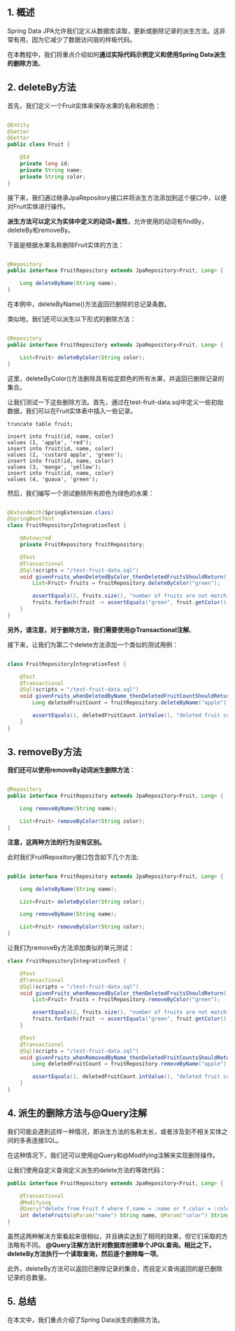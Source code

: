 ## 1. 概述

Spring Data JPA允许我们定义从数据库读取，更新或删除记录的派生方法。这非常有用，因为它减少了数据访问层的样板代码。

在本教程中，我们将重点介绍如何**通过实际代码示例定义和使用Spring Data派生的删除方法**。

## 2. deleteBy方法

首先，我们定义一个Fruit实体来保存水果的名称和颜色：

```java

@Entity
@Setter
@Getter
public class Fruit {

    @Id
    private long id;
    private String name;
    private String color;
}
```

接下来，我们通过继承JpaRepository接口并将派生方法添加到这个接口中，以便对Fruit实体进行操作。

**派生方法可以定义为实体中定义的动词+属性**，允许使用的动词有findBy，deleteBy和removeBy。

下面是根据水果名称删除Fruit实体的方法：

```java

@Repository
public interface FruitRepository extends JpaRepository<Fruit, Long> {

    Long deleteByName(String name);
}
```

在本例中，deleteByName()方法返回已删除的总记录条数。

类似地，我们还可以派生以下形式的删除方法：

```java

@Repository
public interface FruitRepository extends JpaRepository<Fruit, Long> {

    List<Fruit> deleteByColor(String color);
}
```

这里，deleteByColor()方法删除具有给定颜色的所有水果，并返回已删除记录的集合。

让我们测试一下这些删除方法。首先，通过在test-fruit-data.sql中定义一些初始数据，我们可以在Fruit实体表中插入一些记录。

```h2
truncate table fruit;

insert into fruit(id, name, color)
values (1, 'apple', 'red');
insert into fruit(id, name, color)
values (2, 'custard apple', 'green');
insert into fruit(id, name, color)
values (3, 'mango', 'yellow');
insert into fruit(id, name, color)
values (4, 'guava', 'green');
```

然后，我们编写一个测试删除所有颜色为绿色的水果：

```java

@ExtendWith(SpringExtension.class)
@SpringBootTest
class FruitRepositoryIntegrationTest {

    @Autowired
    private FruitRepository fruitRepository;

    @Test
    @Transactional
    @Sql(scripts = "/test-fruit-data.sql")
    void givenFruits_whenDeletedByColor_thenDeletedFruitsShouldReturn() {
        List<Fruit> fruits = fruitRepository.deleteByColor("green");

        assertEquals(2, fruits.size(), "number of fruits are not matching");
        fruits.forEach(fruit -> assertEquals("green", fruit.getColor(), "It's not a green fruit"));
    }
}
```

**另外，请注意，对于删除方法，我们需要使用@Transactional注解**。

接下来，让我们为第二个delete方法添加一个类似的测试用例：

```java

class FruitRepositoryIntegrationTest {

    @Test
    @Transactional
    @Sql(scripts = "/test-fruit-data.sql")
    void givenFruits_whenDeletedByName_thenDeletedFruitCountShouldReturn() {
        Long deletedFruitCount = fruitRepository.deleteByName("apple");

        assertEquals(1, deletedFruitCount.intValue(), "deleted fruit count is not matching");
    }
}
```

## 3. removeBy方法

**我们还可以使用removeBy动词派生删除方法**：

```java

@Repository
public interface FruitRepository extends JpaRepository<Fruit, Long> {

    Long removeByName(String name);

    List<Fruit> removeByColor(String color);
}
```

**注意，这两种方法的行为没有区别。**

此时我们FruitRepository接口包含如下几个方法:

```java

public interface FruitRepository extends JpaRepository<Fruit, Long> {

    Long deleteByName(String name);

    List<Fruit> deleteByColor(String color);

    Long removeByName(String name);

    List<Fruit> removeByColor(String color);
}
```

让我们为removeBy方法添加类似的单元测试：

```java
class FruitRepositoryIntegrationTest {

    @Test
    @Transactional
    @Sql(scripts = "/test-fruit-data.sql")
    void givenFruits_whenRemovedByColor_thenDeletedFruitsShouldReturn() {
        List<Fruit> fruits = fruitRepository.removeByColor("green");

        assertEquals(2, fruits.size(), "number of fruits are not matching");
        fruits.forEach(fruit -> assertEquals("green", fruit.getColor(), "It's not a green fruit"));
    }

    @Test
    @Transactional
    @Sql(scripts = "/test-fruit-data.sql")
    void givenFruits_whenRemovedByName_thenDeletedFruitCountsShouldReturn() {
        Long deletedFruitCount = fruitRepository.removeByName("apple");

        assertEquals(1, deletedFruitCount.intValue(), "deleted fruit count is not matching");
    }
}
```

## 4. 派生的删除方法与@Query注解

我们可能会遇到这样一种情况，即派生方法的名称太长，或者涉及到不相关实体之间的多表连接SQL。

在这种情况下，我们还可以使用@Query和@Modifying注解来实现删除操作。

让我们使用自定义查询定义派生的delete方法的等效代码：

```java
public interface FruitRepository extends JpaRepository<Fruit, Long> {

    @Transactional
    @Modifying
    @Query("delete from Fruit f where f.name = :name or f.color = :color")
    int deleteFruits(@Param("name") String name, @Param("color") String color);
}
```

虽然这两种解决方案看起来很相似，并且确实达到了相同的效果，但它们采取的方法略有不同。
**@Query注解方法针对数据库创建单个JPQL查询。相比之下，deleteBy方法执行一个读取查询，然后逐个删除每一项**。

此外，deleteBy方法可以返回已删除记录的集合，而自定义查询返回的是已删除记录的总数量。

## 5. 总结

在本文中，我们重点介绍了Spring Data派生的删除方法。